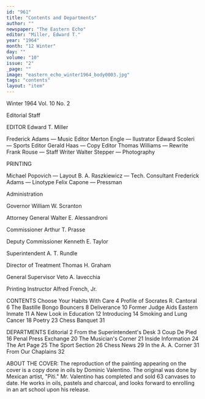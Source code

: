 ```yaml
---
id: "961"
title: "Contents and Departments"
author: ""
newspaper: "The Eastern Echo"
editor: "Miller, Edward T."
year: "1964"
month: "12 Winter"
day: ""
volume: "10"
issue: "2"
_page: ""
image: "eastern_echo_winter1964_body0003.jpg"
tags: "contents"
layout: "item"
---
```

Winter 1964
Vol. 10    No. 2

Editorial Staff

EDITOR
Edward T. Miller

Frederick Adams — Music Editor
Merton Engle — llustrator
Edward Scoleri — Sports Editor
Gerald Haas — Copy Editor
Thomas Williams — Rewrite
Frank Rouse — Staff Writer
Walter Stepper — Photography

PRINTING

Michael Popovich — Layout
B. A. Raszkiewicz — Tech. Consultant
Frederick Adams — Linotype
Felix Capone — Pressman

Administration

Governor
William W. Scranton

Attorney General
Walter E. Alessandroni

Commissioner
Arthur T. Prasse

Deputy Commissioner
Kenneth E. Taylor

Superintendent
A. T. Rundle

Director of Treatment
Thomas H. Graham

General Supervisor
Veto A. lavecchia

Printing Instructor
Alfred French, Jr.

CONTENTS
Choose Your Habits With Care        4
Profile of Socrates R. Cantoral     6
The Bastille Bongo Bouncers         8
Deliverance                        10
Former Judge Aids Eastern Inmate   11
A New Look in Education            12
Introducing                        14
Smoking and Lung Cancer            18
Poetry                             23
Chess Banquet                      31

DEPARTMENTS
Editorial                           2
From the Superintendent's Desk      3
Coup De Pied                       16
Penal Press Exchange               20
The Musician's Corner              21
Inside Information                 24
The Art Page                       25
The Sport Section                  26
Chess News                         29
In the A. A. Corner                31
From Our Chaplains                 32

ABOUT THE COVER: The reproduction of the painting appearing on the cover is a copy
done in oils by Dominic Valentino. The original was done by Mexican artist, "Piti."
Mr. Valentino has completed and sold 63 canvases to date. He works in oils, pastels and
charcoal, and looks forward to enrolling in an art school upon his release.
